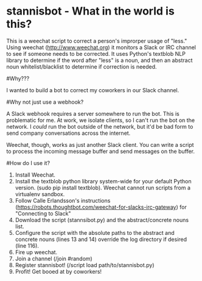 # stannisbot - What in the world is this?

This is a weechat script to correct a person's improrper usage of "less."  Using weechat (http://www.weechat.org) it monitors a Slack or IRC channel to see if someone needs to be corrected.  It uses Python's textblob NLP library to determine if the word after "less" is a noun, and then an abstract noun whitelist/blacklist to determine if correction is needed.

#Why???

I wanted to build a bot to correct my coworkers in our Slack channel.

#Why not just use a webhook?

A Slack webhook requires a server somewhere to run the bot.  This is problematic for me.  At work, we isolate clients, so I can't run the bot on the network.  I *could* run the bot outside of the network, but it'd be bad form to send company conversations across the internet.

Weechat, though, works as just another Slack client.  You can write a script to process the incoming message buffer and send messages on the buffer.

#How do I use it?

1. Install Weechat.
2. Install the textblob python library system-wide for your default Python version.  (sudo pip install textblob).  Weechat cannot run scripts from a virtualenv sandbox.
3. Follow Calle Erlandsson's instructions (https://robots.thoughtbot.com/weechat-for-slacks-irc-gateway) for "Connecting to Slack"
4. Download the script (stannsibot.py) and the abstract/concrete nouns list.
5. Configure the script with the absolute paths to the abstract and concrete nouns (lines 13 and 14) override the log directory if desired (line 116).
6. Fire up weechat.
7. Join a channel (/join #random)
8. Register stannisbot! (/script load path/to/stannisbot.py)
9. Profit!  Get booed at by coworkers!

